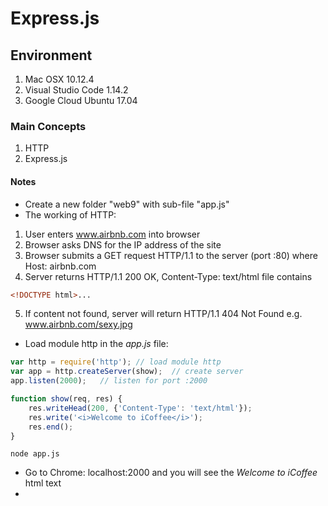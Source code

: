 # Express.js

## Environment

1. Mac OSX 10.12.4
2. Visual Studio Code 1.14.2
3. Google Cloud Ubuntu 17.04

### Main Concepts

1. HTTP
2. Express.js

#### Notes

* Create a new folder "web9" with sub-file "app.js"
* The working of HTTP:
1. User enters www.airbnb.com into browser
2. Browser asks DNS for the IP address of the site
3. Browser submits a GET request HTTP/1.1 to the server (port :80) where Host: airbnb.com
4. Server returns HTTP/1.1 200 OK, Content-Type: text/html file contains
```html
<!DOCTYPE html>...
```
5. If content not found, server will return HTTP/1.1 404 Not Found e.g. www.airbnb.com/sexy.jpg

* Load module http in the *app.js* file:
```javascript
var http = require('http');	// load module http
var app = http.createServer(show);	// create server
app.listen(2000);	// listen for port :2000

function show(req, res) {
	res.writeHead(200, {'Content-Type': 'text/html'});
	res.write('<i>Welcome to iCoffee</i>');
	res.end();
}
```
```shell
node app.js
```
* Go to Chrome: localhost:2000 and you will see the *Welcome to iCoffee* html text
* 